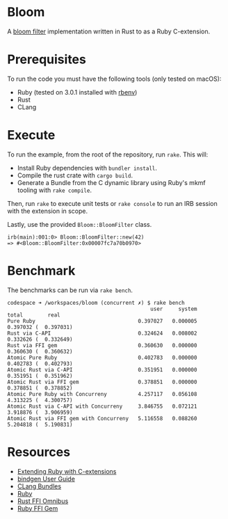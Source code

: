# Bloom
A [bloom filter](https://en.wikipedia.org/wiki/Bloom_filter) implementation written in Rust to as a Ruby C-extension.

# Prerequisites
To run the code you must have the following tools (only tested on macOS):
* Ruby (tested on 3.0.1 installed with [rbenv](https://github.com/rbenv/rbenv))
* Rust
* CLang

# Execute
To run the example, from the root of the repository, run `rake`. This will:
* Install Ruby dependencies with `bundler install`.
* Compile the rust crate with `cargo build`.
* Generate a Bundle from the C dynamic library using Ruby's mkmf tooling with `rake compile`.

Then, run `rake` to execute unit tests or `rake console` to run an IRB session with the extension in scope.

Lastly, use the provided `Bloom::BloomFilter` class.

```
irb(main):001:0> Bloom::BloomFilter::new(42)
=> #<Bloom::BloomFilter:0x00007fc7a70b0970>
```

# Benchmark
The benchmarks can be run via `rake bench`.

```
codespace ➜ /workspaces/bloom (concurrent ✗) $ rake bench
                                              user     system      total        real
Pure Ruby                                 0.397027   0.000005   0.397032 (  0.397031)
Rust via C-API                            0.324624   0.008002   0.332626 (  0.332649)
Rust via FFI gem                          0.360630   0.000000   0.360630 (  0.360632)
Atomic Pure Ruby                          0.402783   0.000000   0.402783 (  0.402793)
Atomic Rust via C-API                     0.351951   0.000000   0.351951 (  0.351962)
Atomic Rust via FFI gem                   0.378851   0.000000   0.378851 (  0.378852)
Atomic Pure Ruby with Concurreny          4.257117   0.056108   4.313225 (  4.300757)
Atomic Rust via C-API with Concurreny     3.846755   0.072121   3.918876 (  3.906959)
Atomic Rust via FFI gem with Concurreny   5.116558   0.088260   5.204818 (  5.190831)
```

# Resources
* [Extending Ruby with C-extensions](https://ruby-doc.com/docs/ProgrammingRuby/html/ext_ruby.html)
* [bindgen User Guide](https://rust-lang.github.io/rust-bindgen/introduction.html)
* [CLang Bundles](https://clang-build.readthedocs.io/en/latest/user_guide/bundling.html)
* [Ruby](https://github.com/ruby/ruby)
* [Rust FFI Omnibus](http://jakegoulding.com/rust-ffi-omnibus/)
* [Ruby FFI Gem](https://github.com/ffi/ffi/wiki)
